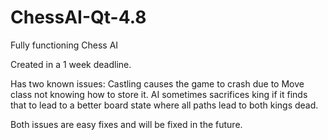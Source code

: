 # ChessAI-Qt-4.8
Fully functioning Chess AI

Created in a 1 week deadline.

Has two known issues:
Castling causes the game to crash due to Move class not knowing how to store it.
AI sometimes sacrifices king if it finds that to lead to a better board state where all paths lead to both kings dead.

Both issues are easy fixes and will be fixed in the future.
